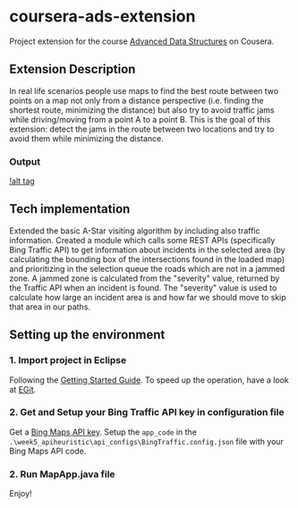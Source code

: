 # coursera-ads-extension

Project extension for the course [Advanced Data Structures](https://www.coursera.org/learn/advanced-data-structures "Advanced Data Structures") on Cousera.

## Extension Description

In real life scenarios people use maps to find the best route between two points on a map not only from a distance perspective (i.e. finding the shortest route, minimizing the distance) but also try to avoid traffic jams while driving/moving from a point A to a point B. This is the goal of this extension: detect the jams in the route between two locations and try to avoid them while minimizing the distance.

### Output

[!alt tag](https://github.com/panreel/coursera-ads-extension/blob/master/ExamOutput/AStartTrafficVisualization.png)

## Tech implementation

Extended the basic A-Star visiting algorithm by including also traffic information. Created a module which calls some REST APIs (specifically Bing Traffic API) to get information about incidents in the selected area (by calculating the bounding box of the intersections found in the loaded map) and prioritizing in the selection queue the roads which are not in a jammed zone. A jammed zone is calculated from the "severity" value, returned by the Traffic API when an incident is found. The "severity" value is used to calculate how large an incident area is and how far we should move to skip that area in our paths.

## Setting up the environment

### 1. Import project in Eclipse

Following the [Getting Started Guide](https://msdn.microsoft.com/en-us/library/office/dn707383.aspx#sectionSection1 "Getting Started Guide"). To speed up the operation, have a look at [EGit](http://eclipse.github.io/ "EGit").

### 2. Get and Setup your Bing Traffic API key in configuration file

Get a [Bing Maps API key](https://msdn.microsoft.com/en-us/library/ff428642.aspx "Bing Maps API key"). Setup the `app_code` in the `.\week5_apiheuristic\api_configs\BingTraffic.config.json` file with your Bing Maps API code.

### 2. Run MapApp.java file
Enjoy!
